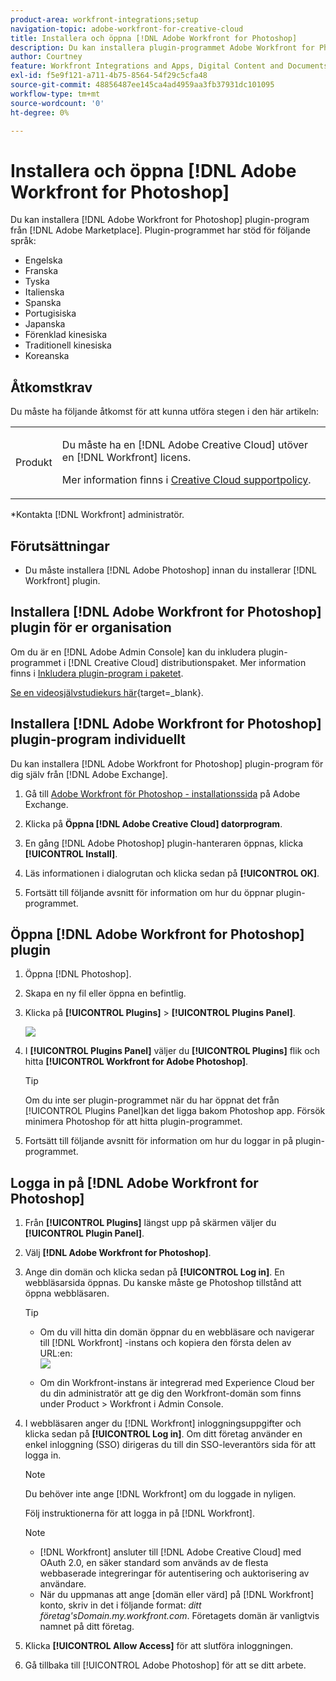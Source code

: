 ```yaml
---
product-area: workfront-integrations;setup
navigation-topic: adobe-workfront-for-creative-cloud
title: Installera och öppna [!DNL Adobe Workfront for Photoshop]
description: Du kan installera plugin-programmet Adobe Workfront for Photoshop från Adobe Marketplace.
author: Courtney
feature: Workfront Integrations and Apps, Digital Content and Documents
exl-id: f5e9f121-a711-4b75-8564-54f29c5cfa48
source-git-commit: 48856487ee145ca4ad4959aa3fb37931dc101095
workflow-type: tm+mt
source-wordcount: '0'
ht-degree: 0%

---
```


# Installera och öppna [!DNL Adobe Workfront for Photoshop]

Du kan installera [!DNL Adobe Workfront for Photoshop] plugin-program från [!DNL Adobe Marketplace]. Plugin-programmet har stöd för följande språk:

* Engelska
* Franska
* Tyska
* Italienska
* Spanska
* Portugisiska
* Japanska
* Förenklad kinesiska
* Traditionell kinesiska
* Koreanska

## Åtkomstkrav

Du måste ha följande åtkomst för att kunna utföra stegen i den här artikeln:

<table style="table-layout:auto"> 
 <col> 
 <col> 
 <tbody> 
  <!--<tr> 
   <td role="rowheader">[!DNL Adobe Workfront] plan*</td> 
   <td> <p>[!UICONTROL Pro] or higher</p> </td> 
  </tr> 
  <tr data-mc-conditions=""> 
   <td role="rowheader">[!DNL Adobe Workfront] license*</td> 
   <td> <p>[!UICONTROL Work] or [!UICONTROL Plan]</p> </td> 
  </tr> -->
  <tr> 
   <td role="rowheader">Produkt</td> 
   <td><p>Du måste ha en [!DNL Adobe Creative Cloud] utöver en [!DNL Workfront] licens.</p><p>Mer information finns i <a href="https://helpx.adobe.com/support/programs/cc-support-policy.html#cce" class="MCXref xref" xrefformat="{para}">Creative Cloud supportpolicy</a>.</p></td> 
  </tr> 
 </tbody> 
</table>

&#42;Kontakta [!DNL Workfront] administratör.

## Förutsättningar

* Du måste installera [!DNL Adobe Photoshop] innan du installerar [!DNL Workfront] plugin.

## Installera [!DNL Adobe Workfront for Photoshop] plugin för er organisation

Om du är en [!DNL Adobe Admin Console] kan du inkludera plugin-programmet i [!DNL Creative Cloud] distributionspaket. Mer information finns i [Inkludera plugin-program i paketet](https://helpx.adobe.com/in/enterprise/using/manage-extensions.html).

[Se en videosjälvstudiekurs här](https://www.youtube.com/watch?v=zzvXNLIBzrc){target=_blank}.

## Installera [!DNL Adobe Workfront for Photoshop] plugin-program individuellt

Du kan installera [!DNL Adobe Workfront for Photoshop] plugin-program för dig själv från [!DNL Adobe Exchange].

1. Gå till [Adobe Workfront för Photoshop - installationssida](https://adobe.com/go/cc_plugins_discover_plugin?pluginId=37722a55&amp;workflow=share) på Adobe Exchange.
1. Klicka på **Öppna [!DNL Adobe Creative Cloud] datorprogram**.
1. En gång [!DNL Adobe Photoshop] plugin-hanteraren öppnas, klicka **[!UICONTROL Install]**.
1. Läs informationen i dialogrutan och klicka sedan på **[!UICONTROL OK]**.

1. Fortsätt till följande avsnitt för information om hur du öppnar plugin-programmet.

## Öppna [!DNL Adobe Workfront for Photoshop] plugin

1. Öppna [!DNL Photoshop].

1. Skapa en ny fil eller öppna en befintlig.

1. Klicka på **[!UICONTROL Plugins]** > **[!UICONTROL Plugins Panel]**.

   ![](assets/plugins-panel-ps.png)

1. I **[!UICONTROL Plugins Panel]** väljer du **[!UICONTROL Plugins]** flik och hitta **[!UICONTROL Workfront for Adobe Photoshop]**.

   >[!TIP]
   >
   >   Om du inte ser plugin-programmet när du har öppnat det från [!UICONTROL Plugins Panel]kan det ligga bakom Photoshop app. Försök minimera Photoshop för att hitta plugin-programmet.

1. Fortsätt till följande avsnitt för information om hur du loggar in på plugin-programmet.

## Logga in på [!DNL Adobe Workfront for Photoshop]

1. Från **[!UICONTROL Plugins]** längst upp på skärmen väljer du **[!UICONTROL Plugin Panel]**.
1. Välj **[!DNL Adobe Workfront for Photoshop]**.
1. Ange din domän och klicka sedan på **[!UICONTROL Log in]**. En webbläsarsida öppnas. Du kanske måste ge Photoshop tillstånd att öppna webbläsaren.

   >[!TIP]
   >
   >* Om du vill hitta din domän öppnar du en webbläsare och navigerar till [!DNL Workfront] -instans och kopiera den första delen av URL:en:\
      >![](assets/domain-350x50.png)
   >
   > * Om din Workfront-instans är integrerad med Experience Cloud ber du din administratör att ge dig den Workfront-domän som finns under Product > Workfront i Admin Console.


1. I webbläsaren anger du [!DNL Workfront] inloggningsuppgifter och klicka sedan på **[!UICONTROL Log in]**. Om ditt företag använder en enkel inloggning (SSO) dirigeras du till din SSO-leverantörs sida för att logga in.

   >[!NOTE]
   >
   >Du behöver inte ange [!DNL Workfront] om du loggade in nyligen.

   Följ instruktionerna för att logga in på [!DNL Workfront].

   >[!NOTE]
   >
   >* [!DNL Workfront] ansluter till [!DNL Adobe Creative Cloud] med OAuth 2.0, en säker standard som används av de flesta webbaserade integreringar för autentisering och auktorisering av användare.
   >* När du uppmanas att ange [domän eller värd] på [!DNL Workfront] konto, skriv in det i följande format: *ditt företag&#39;sDomain.my.workfront.com*. Företagets domän är vanligtvis namnet på ditt företag.


1. Klicka **[!UICONTROL Allow Access]** för att slutföra inloggningen.
1. Gå tillbaka till [!UICONTROL Adobe Photoshop] för att se ditt arbete.
